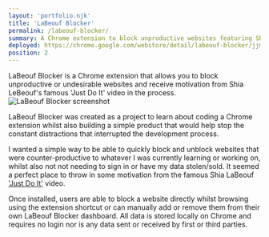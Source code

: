 ```yaml
---
layout: 'portfolio.njk'
title: 'LaBeouf Blocker'
permalink: /labeouf-blocker/
summary: A Chrome extension to block unproductive websites featuring Shia LaBeouf
deployed: https://chrome.google.com/webstore/detail/labeouf-blocker/jjmhcnkpkpmfifppnggagimcmcolkcee?hl=en
position: 2
---
```


LaBeouf Blocker is a Chrome extension that allows you to block unproductive or undesirable websites
and receive motivation from Shia LeBeouf's famous 'Just Do It' video in the process.
![LaBeouf Blocker screenshot](/assets/images/labeouf.webp 'LaBeouf Blocker')

LaBeouf Blocker was created as a project to learn about coding a Chrome extension whilst also building
a simple product that would help stop the constant distractions that interrupted the development process.

I wanted a simple way to be able to quickly block and unblock websites that were counter-productive
to whatever I was currently learning or working on, whilst also not not needing
to sign in or have my data stolen/sold. It seemed a perfect place to throw in some motivation from the famous Shia LaBeouf ['Just Do It'](https://www.youtube.com/watch?v=ZXsQAXx_ao0)
video.

Once installed, users are able to block a website directly whilst browsing using the extension shortcut or
can manually add or remove them from their own LaBeouf Blocker dashboard. All data is stored locally on
Chrome and requires no login nor is any data sent or received by first or third parties.
